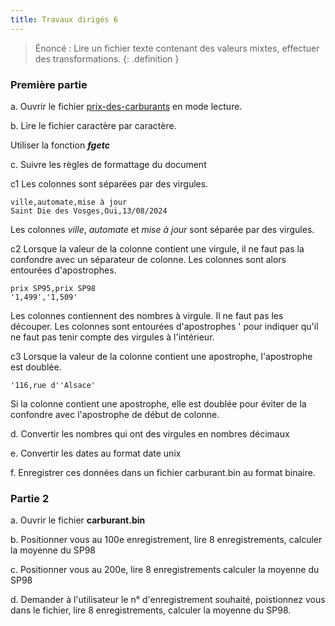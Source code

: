 ```yaml
---
title: Travaux dirigés 6
---
```


> Énoncé : Lire un fichier texte contenant des valeurs mixtes, effectuer des transformations.
{: .definition }

### Première partie

a. Ouvrir le fichier [prix-des-carburants](prix-des-carburants.csv) en mode lecture.

b. Lire le fichier caractère par caractère.

Utiliser la fonction ***fgetc***

c. Suivre les règles de formattage du document

c1 Les colonnes sont séparées par des virgules. 

```
ville,automate,mise à jour
Saint Die des Vosges,Oui,13/08/2024
```

Les colonnes _ville_, _automate_ et _mise à jour_ sont séparée par des virgules.

c2 Lorsque la valeur de la colonne contient une virgule, il ne faut pas la confondre avec un séparateur de colonne. Les colonnes sont alors entourées d'apostrophes.

```
prix SP95,prix SP98
'1,499','1,509'
```

Les colonnes contiennent des nombres à virgule. Il ne faut pas les découper. Les colonnes sont entourées d'apostrophes ' pour indiquer qu'il ne faut pas tenir compte des virgules à l'intérieur.

c3 Lorsque la valeur de la colonne contient une apostrophe, l'apostrophe est doublée.

```
'116,rue d''Alsace'
```

Si la colonne contient une apostrophe, elle est doublée pour éviter de la confondre avec l'apostrophe de début de colonne.


d. Convertir les nombres qui ont des virgules en nombres décimaux

e. Convertir les dates au format date unix

f. Enregistrer ces données dans un fichier carburant.bin au format binaire.

### Partie 2

a. Ouvrir le fichier **carburant.bin**

b. Positionner vous au 100e enregistrement, lire 8 enregistrements, calculer la moyenne du SP98

c. Positionner vous au 200e, lire 8 enregistrements calculer la moyenne du SP98

d. Demander à l'utilisateur le n° d'enregistrement souhaité, poistionnez vous dans le fichier, lire 8 enregistrements, calculer la moyenne du SP98.

